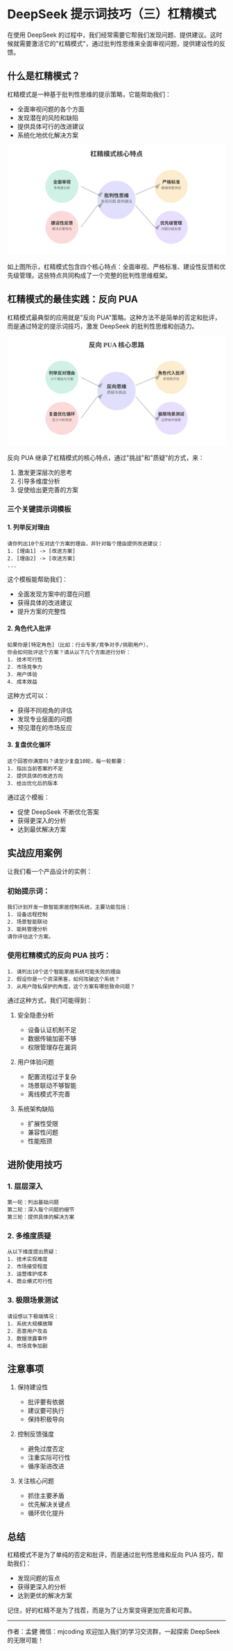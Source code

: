 # DeepSeek 提示词技巧（三）杠精模式

在使用 DeepSeek 的过程中，我们经常需要它帮我们发现问题、提供建议。这时候就需要激活它的"杠精模式"，通过批判性思维来全面审视问题，提供建设性的反馈。

## 什么是杠精模式？

杠精模式是一种基于批判性思维的提示策略，它能帮助我们：
- 全面审视问题的各个方面
- 发现潜在的风险和缺陷
- 提供具体可行的改进建议
- 系统化地优化解决方案

![杠精模式核心特点](critical-mode.svg)

如上图所示，杠精模式包含四个核心特点：全面审视、严格标准、建设性反馈和优先级管理。这些特点共同构成了一个完整的批判性思维框架。

## 杠精模式的最佳实践：反向 PUA

杠精模式最典型的应用就是"反向 PUA"策略。这种方法不是简单的否定和批评，而是通过特定的提示词技巧，激发 DeepSeek 的批判性思维和创造力。

![反向 PUA 核心思路](reverse-pua.svg)

反向 PUA 继承了杠精模式的核心特点，通过"挑战"和"质疑"的方式，来：
1. 激发更深层次的思考
2. 引导多维度分析
3. 促使给出更完善的方案

### 三个关键提示词模板

#### 1. 列举反对理由
```
请你列出10个反对这个方案的理由，并针对每个理由提供改进建议：
1. [理由1] -> [改进方案]
2. [理由2] -> [改进方案]
...
```

这个模板能帮助我们：
- 全面发现方案中的潜在问题
- 获得具体的改进建议
- 提升方案的完整性

#### 2. 角色代入批评
```
如果你是[特定角色]（比如：行业专家/竞争对手/挑剔用户），
你会如何批评这个方案？请从以下几个方面进行分析：
1. 技术可行性
2. 市场竞争力
3. 用户体验
4. 成本效益
```

这种方式可以：
- 获得不同视角的评估
- 发现专业层面的问题
- 预见潜在的市场反应

#### 3. 复盘优化循环
```
这个回答你满意吗？请至少复盘10轮，每一轮都要：
1. 指出当前答案的不足
2. 提供具体的改进方向
3. 给出优化后的版本
```

通过这个模板：
- 促使 DeepSeek 不断优化答案
- 获得更深入的分析
- 达到最优解决方案

## 实战应用案例

让我们看一个产品设计的实例：

### 初始提示词：
```
我们计划开发一款智能家居控制系统，主要功能包括：
1. 设备远程控制
2. 场景智能联动
3. 能耗管理分析
请你评估这个方案。
```

### 使用杠精模式的反向 PUA 技巧：
```
1. 请列出10个这个智能家居系统可能失败的理由
2. 假设你是一个资深黑客，如何攻破这个系统？
3. 从用户隐私保护的角度，这个方案有哪些致命问题？
```

通过这种方式，我们可能得到：

1. 安全隐患分析
   - 设备认证机制不足
   - 数据传输加密不够
   - 权限管理存在漏洞

2. 用户体验问题
   - 配置流程过于复杂
   - 场景联动不够智能
   - 离线模式不完善

3. 系统架构缺陷
   - 扩展性受限
   - 兼容性问题
   - 性能瓶颈

## 进阶使用技巧

### 1. 层层深入
```
第一轮：列出基础问题
第二轮：深入每个问题的细节
第三轮：提供具体的解决方案
```

### 2. 多维度质疑
```
从以下维度提出质疑：
1. 技术实现难度
2. 市场接受程度
3. 运营维护成本
4. 商业模式可行性
```

### 3. 极限场景测试
```
请设想以下极端情况：
1. 系统大规模故障
2. 恶意用户攻击
3. 数据泄露事件
4. 市场竞争加剧
```

## 注意事项

1. 保持建设性
   - 批评要有依据
   - 建议要可执行
   - 保持积极导向

2. 控制反馈强度
   - 避免过度否定
   - 注重实际可行性
   - 循序渐进改进

3. 关注核心问题
   - 抓住主要矛盾
   - 优先解决关键点
   - 循环优化提升

## 总结

杠精模式不是为了单纯的否定和批评，而是通过批判性思维和反向 PUA 技巧，帮助我们：
- 发现问题的盲点
- 获得更深入的分析
- 达到更优的解决方案

记住，好的杠精不是为了找茬，而是为了让方案变得更加完善和可靠。

---
作者：孟健
微信：mjcoding
欢迎加入我们的学习交流群，一起探索 DeepSeek 的无限可能！ 